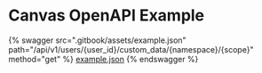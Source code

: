 # <i class="far fa-turtle"></i> Canvas OpenAPI Example

{% swagger src=".gitbook/assets/example.json" path="/api/v1/users/{user_id}/custom_data/{namespace}/{scope}" method="get" %}
[example.json](.gitbook/assets/example.json)
{% endswagger %}
